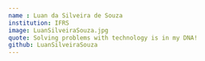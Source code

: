 ```yaml
---
name : Luan da Silveira de Souza
institution: IFRS
image: LuanSilveiraSouza.jpg
quote: Solving problems with technology is in my DNA!
github: LuanSilveiraSouza
---
```

